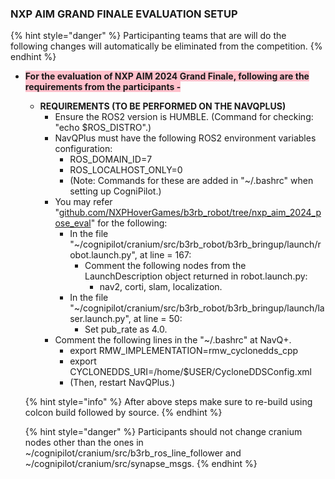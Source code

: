 ### NXP AIM GRAND FINALE EVALUATION SETUP

  {% hint style="danger" %} Participanting teams that are will do the following changes will automatically be eliminated from the competition. {% endhint %}
  
- <span style="background-color: #FFC0CB; font-weight:bold"> For the evaluation of NXP AIM 2024 Grand Finale, following are the requirements from the participants -</span>
  - **REQUIREMENTS (TO BE PERFORMED ON THE NAVQPLUS)**
    - Ensure the ROS2 version is HUMBLE. (Command for checking: "echo $ROS_DISTRO".)
    - NavQPlus must have the following ROS2 environment variables configuration:
      - ROS_DOMAIN_ID=7
      - ROS_LOCALHOST_ONLY=0
      - (Note: Commands for these are added in "~/.bashrc" when setting up CogniPilot.)
    - You may refer "[github.com/NXPHoverGames/b3rb_robot/tree/nxp_aim_2024_pose_eval](https://github.com/NXPHoverGames/b3rb_robot/commit/ea44e8edda6790cf015348eb73db8cb2b5339f15)" for the following:
      - In the file "~/cognipilot/cranium/src/b3rb_robot/b3rb_bringup/launch/robot.launch.py", at line = 167:
        - Comment the following nodes from the LaunchDescription object returned in robot.launch.py:
          - nav2, corti, slam, localization.
      - In the file "~/cognipilot/cranium/src/b3rb_robot/b3rb_bringup/launch/laser.launch.py", at line = 50:
        - Set pub_rate as 4.0.
    - Comment the following lines in the "~/.bashrc" at NavQ+.
      - export RMW_IMPLEMENTATION=rmw_cyclonedds_cpp
      - export CYCLONEDDS_URI=/home/$USER/CycloneDDSConfig.xml
      - (Then, restart NavQPlus.)

  {% hint style="info" %} After above steps make sure to re-build using colcon build followed by source. {% endhint %}
    
  {% hint style="danger" %} Participants should not change cranium nodes other than the ones in ~/cognipilot/cranium/src/b3rb_ros_line_follower and ~/cognipilot/cranium/src/synapse_msgs. {% endhint %}
